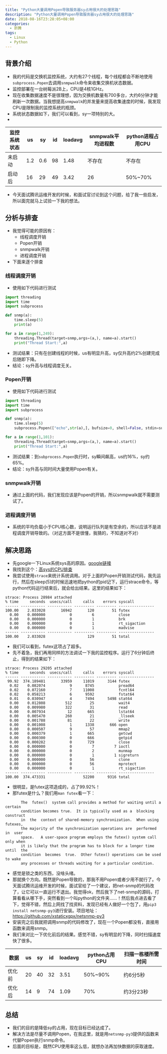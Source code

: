 ```yaml
---
title: "Python大量调用Popen导致服务器sy占用很大的处理思路"
description: "Python大量调用Popen导致服务器sy占用很大的处理思路"
date: 2018-08-16T23:28:05+08:00
categories:
  - 折腾
tags:
  - Linux
  - Python
---
```


## 背景介绍

- 我的代码是交换机监控系统，大约有27个线程，每个线程都会不断地使用`subprocess.Popen`去调用`snmpwalk`命令来收集交换机状态数据。
- 监控部署在一台树莓派2B上，CPU是4核1GHz。
- 现在收集数据速度不是很理想，因为交换机数量有700多台，大约6分钟才能刷新一次数据。当我想提高`snmpwalk`的并发量来提高收集速度的时候，我发现CPU是限制我的监控系统的瓶颈。
- 系统状态数据如下，我们可以看到，sy一项特别的大。
- 
|监控系统状态|us|sy|id|loadavg|snmpwalk平均进程数|python进程占用CPU|
|---|---|---|---|---|---|---|
|未启动|1.2|0.6|98|1.48|不存在|不存在|
|启动后|16|29|49|3.42|26|50%~70%|

- 今天面试腾讯运维开发的时候，和面试官讨论到这个问题，给了我一些启发，所以面完就马上试验一下我的想法。

## 分析与排查

- 我觉得可能的原因有：
  - 线程调度开销
  - Popen开销
  - snmpwalk开销
  - 进程调度开销
- 下面来逐个排查

 ### 线程调度开销

- 使用如下代码进行测试

```python
import threading
import time
import subprocess

def snmp(a):
    time.sleep(5)
    print(a)

for a in range(1,249):
    threading.Thread(target=snmp,args=(a,), name=a).start()
    print("Thread Start:",a)
```

- 测试结果：只有在创建线程的时候，us有明显升高，sy仅升高约2%创建完成后随即下降。
- 结论：sy升高与线程调度无关。

###  Popen开销

- 使用如下代码进行测试

```python
import threading
import time
import subprocess

def snmp(a):
    time.sleep(5)
    subprocess.Popen(["echo",str(a),], bufsize=0, shell=False, stdin=subprocess.PIPE, stdout=subprocess.PIPE,stderr=subprocess.PIPE)

for a in range(1,101):
    threading.Thread(target=snmp,args=(a,), name=a).start()
    print("Thread Start:",a)
```

- 测试结果：到`subprocess.Popen`执行时，sy瞬间飙高，us约16%，sy约65%。
- 结论：sy升高与同时间大量使用Popen有关。

### snmpwalk开销

- 通过上面的代码，我们发现应该是Popen的开销，所以snmpwalk就不需要测试了。

### 进程调度开销

- 系统的平均负载小于CPU核心数，说明运行队列是有空余的，所以应该不是进程调度开销导致的。（对这方面不是很懂，我猜的，不知道对不对）

## 解决思路

-  先google一下Linux系统sys高的原因。[google链接](https://www.google.com/search?source=hp&ei=okd1W72NHIH4jwSZ9YRI&q=linux+sys+cpu+high&oq=linux+sys+&gs_l=psy-ab.1.3.0i12k1j0j0i12k1j0l3j0i12k1j0l2j0i10k1.1908.3030.0.6329.6.6.0.0.0.0.302.879.2-2j1.3.0....0...1c.1j4.64.psy-ab..3.3.874....0.UdOHRH8dc9U)
- 我找到这个：[高sys的CPU排查](https://huataihuang.gitbooks.io/cloud-atlas/os/linux/kernel/tracing/diagnose_high_sys_cpu.html)
- 我尝试使用`strace`来统计系统调用。对于上面的Popen开销测试代码，我先运行，然后在sleep(5)的时候迅速地把python的pid记下，运行strace命令，等python代码运行结束后，就会给出结果。这里的结果如下：

```shell
strace: Process 28984 attached
% time     seconds  usecs/call     calls    errors syscall
------ ----------- ----------- --------- --------- ----------------
100.00    2.033028       16942       120        51 futex
  0.00    0.000000           0         6           close
  0.00    0.000000           0         1           brk
  0.00    0.000000           0         1           rt_sigaction
  0.00    0.000000           0         1           madvise
------ ----------- ----------- --------- --------- ----------------
100.00    2.033028                   129        51 total
```

- 我们可以看到，futex这项占了超多。
- 先不着急，我们再用同样的方法调试一下我的监控程序。运行了6分钟后终止，得到的结果如下：

```shell
strace: Process 29205 attached
% time     seconds  usecs/call     calls    errors syscall
------ ----------- ----------- --------- --------- ----------------
 99.92  374.189481       33959     11019      3144 futex
  0.02    0.082074           9      8745           pread64
  0.02    0.072160           7     11008           fcntl64
  0.02    0.058213           6      9592           fstat64
  0.01    0.030947           4      7494      5498 stat64
  0.00    0.012808         512        25           wait4
  0.00    0.009980         322        31           read
  0.00    0.007934          12       665           lstat64
  0.00    0.005470         260        21           _llseek
  0.00    0.001788          81        22           write
  0.00    0.001008           1      1338       666 open
  0.00    0.000507           9        57           mmap2
  0.00    0.000379           1       665           getcwd
  0.00    0.000300           0       666           getpid
  0.00    0.000282           0       729           close
  0.00    0.000000           0         7         7 ioctl
  0.00    0.000000           0         2           munmap
  0.00    0.000000           0         1         1 sigreturn
  0.00    0.000000           0        56           clone
  0.00    0.000000           0        56           mprotect
  0.00    0.000000           0         1           rt_sigaction
------ ----------- ----------- --------- --------- ----------------
100.00  374.473331                 52200      9316 total
```

- 很明显，是futex这项造成的，占了99.92%！
- 那futex是什么？我们用`man futex`看一下：

```text
       The  futex()  system call provides a method for waiting until a certain
       condition becomes true.  It is typically used as a  blocking  construct
       in  the  context of shared-memory synchronization.  When using futexes,
       the majority of the synchronization operations are  performed  in  user
       space.   A user-space program employs the futex() system call only when
       it is likely that the program has to block for a longer time until  the
       condition  becomes  true.  Other futex() operations can be used to wake
       any processes or threads waiting for a particular condition.
```

- 感觉是锁之类的东西，没啥头绪。
- 那就换个方向。既然是Popen导致的，那我不用Popen或者少用不就行了。今天面试腾讯运维开发的时候，面试官给了一个建议，把net-snmp的代码改了，让它可以一直运行不退出。我觉得ok，然后我下了net-snmp的源码，打算看看从哪下手，突然看到一个叫python的文件夹……！然后我点进去看了下，觉得不错，然后上网找了找资料，发现已经有人做好一个包了，用`pip3 install netsnmp-py3`进行安装。项目地址：https://github.com/xstaticxgpx/netsnmp-py3
- 安装完之后我就把调用snmp的代码修改了，现在一个Popen都没有，直接用函数来调用snmp。
- 我们来对比一下优化前后的结果。感觉不错，sy有明显的下降，同时扫描速度快了很多。

|数据|us|sy|id|loadavg|python占用CPU|扫描一栋楼所需时间|
|---|---|---|---|---|---|---|
|优化前|20|40|32|3.51|50%~90%|约6分5秒|
|优化后|14|9|74|1.09|70%|约3分23秒|

## 总结

- 我们的目的是降低sy的占用，现在目标已经达成了。
- 解决方法是尽量不调用Popen，在我这里，就是用`netsnmp-py3`提供的函数来代替Popen执行snmp命令。
- 后面的目标是，既然CPU使用率这么低，就想办法再加快数据的获取速度。
